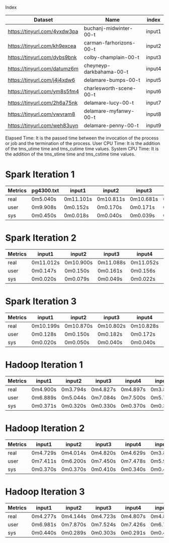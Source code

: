 
Index

| Dataset                      | Name                     | index  |
|------------------------------|--------------------------|--------|
| https://tinyurl.com/4vxdw3pa | buchanj-midwinter-00-t   | input1 |
| https://tinyurl.com/kh9excea | carman-farhorizons-00-t  | input2 |
| https://tinyurl.com/dybs9bnk | colby-champlain-00-t     | input3 |
| https://tinyurl.com/datumz6m | cheyneyp-darkbahama-00-t | input4 |
| https://tinyurl.com/j4j4xdw6 | delamare-bumps-00-t      | input5 |
| https://tinyurl.com/ym8s5fm4 | charlesworth-scene-00-t  | input6 |
| https://tinyurl.com/2h6a75nk | delamare-lucy-00-t       | input7 |
| https://tinyurl.com/vwvram8  | delamare-myfanwy-00-t    | input8 |
| https://tinyurl.com/weh83uyn | delamare-penny-00-t      | input9 |


Elapsed Time: It is the passed time between the invocation of the process or job and the termination of the process.
User CPU Time: It is the addition of the tms_utime time and tms_cutime time values.
System CPU Time: It is the addition of the tms_stime time and tms_cstime time values.

# Spark Iteration 1

| Metrics | pg4300.txt | input1    | input2    | input3    | input4    | input5    | input6    | input7    | input8    | input9    |
|---------|------------|-----------|-----------|-----------|-----------|-----------|-----------|-----------|-----------|-----------|
| real    | 0m5.040s   | 0m11.101s | 0m10.811s | 0m10.681s | 0m11.011s | 0m10.810s | 0m10.184s | 0m10.903s | 0m11.055s | 0m10.288s |
| user    | 0m9.908s   | 0m0.152s  | 0m0.170s  | 0m0.171s  | 0m0.183s  | 0m0.161s  | 0m0.166s  | 0m0.159s  | 0m0.169s  | 0m0.158s  |
| sys     | 0m0.450s   | 0m0.018s  | 0m0.040s  | 0m0.039s  | 0m0.022s  | 0m0.037s  | 0m0.044s  | 0m0.038s  | 0m0.052s  | 0m0.048s  |


# Spark Iteration 2

| Metrics | input1    | input2    | input3    | input4    | input5    | input6    | input7    | input8    | input9    |
|---------|-----------|-----------|-----------|-----------|-----------|-----------|-----------|-----------|-----------|
| real    | 0m11.012s | 0m10.900s | 0m11.088s | 0m11.052s | 0m10.844s | 0m11.405s | 0m10.492s | 0m10.829s | 0m10.730s |
| user    | 0m0.147s  | 0m0.150s  | 0m0.161s  | 0m0.156s  | 0m0.170s  | 0m0.146s  | 0m0.151s  | 0m0.175s  | 0m0.101s  |
| sys     | 0m0.020s  | 0m0.079s  | 0m0.049s  | 0m0.022s  | 0m0.018s  | 0m0.040s  | 0m0.030s  | 0m0.022s  | 0m0.021s  |


# Spark Iteration 3

| Metrics | input1    | input2    | input3    | input4    | input5    | input6    | input7    | input8    | input9    |
|---------|-----------|-----------|-----------|-----------|-----------|-----------|-----------|-----------|-----------|
| real    | 0m10.199s | 0m10.870s | 0m10.802s | 0m10.828s | 0m10.872s | 0m10.911s | 0m10.575s | 0m10.672s | 0m10.862s |
| user    | 0m0.128s  | 0m0.150s  | 0m0.182s  | 0m0.172s  | 0m0.152s  | 0m0.170s  | 0m0.160s  | 0m0.104s  | 0m0.152s  |
| sys     | 0m0.020s  | 0m0.050s  | 0m0.040s  | 0m0.040s  | 0m0.040s  | 0m0.035s  | 0m0.040s  | 0m0.080s  | 0m0.040s  |



# Hadoop Iteration 1

| Metrics | input1   | input2   | input3   | input4   | input5   | input6   | input7   | input8   | input9   |
|---------|----------|----------|----------|----------|----------|----------|----------|----------|----------|
| real    | 0m4.900s | 0m3.794s | 0m4.827s | 0m4.897s | 0m3.825s | 0m3.850s | 0m3.670s | 0m3.040s | 0m3.818s |
| user    | 0m6.889s | 0m5.044s | 0m7.084s | 0m7.500s | 0m5.798s | 0m6.097s | 0m6.524s | 0m6.300s | 0m6.910s |
| sys     | 0m0.371s | 0m0.320s | 0m0.330s | 0m0.370s | 0m0.392s | 0m0.361s | 0m0.329s | 0m0.371s | 0m0.370s |


# Hadoop Iteration 2

| Metrics | input1   | input2   | input3   | input4   | input5   | input6   | input7   | input8   | input9   |
|---------|----------|----------|----------|----------|----------|----------|----------|----------|----------|
| real    | 0m4.729s | 0m4.014s | 0m4.820s | 0m4.629s | 0m3.821s | 0m3.830s | 0m3.871s | 0m3.903s | 0m3.752s |
| user    | 0m7.411s | 0m6.200s | 0m7.450s | 0m7.478s | 0m5.973s | 0m6.842s | 0m6.759s | 0m6.551s | 0m6.445s |
| sys     | 0m0.370s | 0m0.370s | 0m0.410s | 0m0.340s | 0m0.441s | 0m0.360s | 0m0.406s | 0m0.324s | 0m0.386s |


# Hadoop Iteration 3

| Metrics | input1   | input2   | input3   | input4   | input5   | input6   | input7   | input8   | input9   |
|---------|----------|----------|----------|----------|----------|----------|----------|----------|----------|
| real    | 0m4.277s | 0m4.144s | 0m4.723s | 0m4.807s | 0m4.811s | 0m3.750s | 0m3.842s | 0m3.684s | 0m3.789s |
| user    | 0m6.981s | 0m7.870s | 0m7.524s | 0m7.426s | 0m6.798s | 0m6.662s | 0m6.660s | 0m6.718s | 0m6.444s |
| sys     | 0m0.440s | 0m0.289s | 0m0.303s | 0m0.291s | 0m0.430s | 0m0.300s | 0m0.329s | 0m0.394s | 0m0.392s |